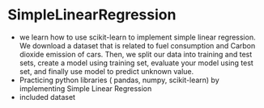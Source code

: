 # SimpleLinearRegression

- we learn how to use scikit-learn to implement simple linear regression. We download a dataset that is related to fuel consumption and    Carbon dioxide emission of cars. Then, we split our data into training and test sets, create a model using training set, evaluate your model using test set, and finally use model to predict unknown value. 
- Practicing python libraries ( pandas, numpy, scikit-learn) by implementing Simple Linear Regression
- included dataset
